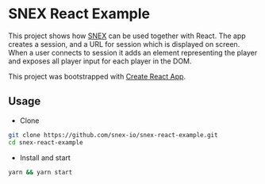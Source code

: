 # SNEX React Example

This project shows how [SNEX](http://snex.io) can be used together with React. The app creates a session, and a URL for session which is displayed on screen. When a user connects to session it adds an element representing the player and exposes all player input for each player in the DOM.

This project was bootstrapped with [Create React App](https://github.com/facebookincubator/create-react-app).


## Usage

* Clone
```bash
git clone https://github.com/snex-io/snex-react-example.git
cd snex-react-example
```
    
* Install and start
```bash
yarn && yarn start
```
